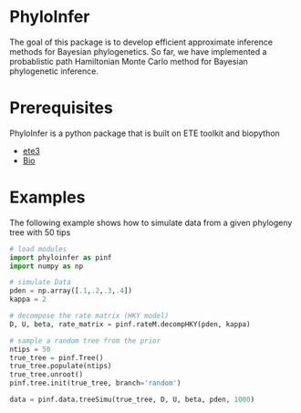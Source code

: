 # PhyloInfer

The goal of this package is to develop efficient approximate inference methods for Bayesian phylogenetics. So far, 
we have implemented a probablistic path Hamiltonian Monte Carlo method for Bayesian phylogenetic inference.


# Prerequisites

PhyloInfer is a python package that is built on ETE toolkit and biopython

* [ete3](http://etetoolkit.org)
* [Bio](http://biopython.org)

# Examples

The following example shows how to simulate data from a given phylogeny tree with $50$ tips

```python
# load modules
import phyloinfer as pinf
import numpy as np

# simulate Data
pden = np.array([.1,.2,.3,.4])
kappa = 2

# decompose the rate matrix (HKY model)
D, U, beta, rate_matrix = pinf.rateM.decompHKY(pden, kappa)

# sample a random tree from the prior
ntips = 50
true_tree = pinf.Tree()
true_tree.populate(ntips)
true_tree.unroot()
pinf.tree.init(true_tree, branch='random')

data = pinf.data.treeSimu(true_tree, D, U, beta, pden, 1000)
```



